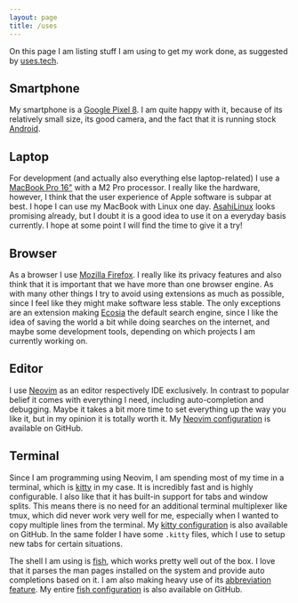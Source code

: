 ```yaml
---
layout: page
title: /uses
---
```


On this page I am listing stuff I am using to get my work done, as suggested by [uses.tech](https://uses.tech/).

## Smartphone

My smartphone is a [Google Pixel 8](https://store.google.com/at/product/pixel_8). I am quite happy with it, because of
its relatively small size, its good camera, and the fact that it is running stock [Android](https://www.android.com).

## Laptop

For development (and actually also everything else laptop-related) I use a [MacBook Pro
16"](https://www.apple.com/at/macbook-pro/) with a M2 Pro processor. I really like the hardware, however, I think that
the user experience of Apple software is subpar at best. I hope I can use my MacBook with Linux one day.
[AsahiLinux](https://asahilinux.org/) looks promising already, but I doubt it is a good idea to use it on a everyday
basis currently. I hope at some point I will find the time to give it a try!

## Browser

As a browser I use [Mozilla Firefox](https://www.mozilla.org/firefox/). I really like its privacy features and also
think that it is important that we have more than one browser engine. As with many other things I try to avoid using
extensions as much as possible, since I feel like they might make software less stable. The only exceptions are an
extension making [Ecosia](https://www.ecosia.org/) the default search engine, since I like the idea of saving the world
a bit while doing searches on the internet, and maybe some development tools, depending on which projects I am currently
working on.

## Editor

I use [Neovim](http://neovim.io/) as an editor respectively IDE exclusively. In contrast to popular belief it comes with
everything I need, including auto-completion and debugging. Maybe it takes a bit more time to set everything up the way
you like it, but in my opinion it is totally worth it. My [Neovim
configuration](https://github.com/danrot/dotfiles/blob/master/nvim/init.lua) is available on GitHub.

## Terminal

Since I am programming using Neovim, I am spending most of my time in a terminal, which is
[kitty](https://sw.kovidgoyal.net/kitty/) in my case. It is incredibly fast and is highly configurable. I also like that
it has built-in support for tabs and window splits. This means there is no need for an additional terminal multiplexer
like tmux, which did never work very well for me, especially when I wanted to copy multiple lines from the terminal. My
[kitty configuration](https://github.com/danrot/dotfiles/blob/master/kitty/kitty.conf) is also available on GitHub. In
the same folder I have some `.kitty` files, which I use to setup new tabs for certain situations.

The shell I am using is [fish](https://fishshell.com/), which works pretty well out of the box. I love that it parses
the man pages installed on the system and provide auto completions based on it. I am also making heavy use of its
[abbreviation feature](https://fishshell.com/docs/current/interactive.html#abbreviations). My entire [fish
configuration](https://github.com/danrot/dotfiles/blob/master/fish/config.fish) is also available on GitHub.
